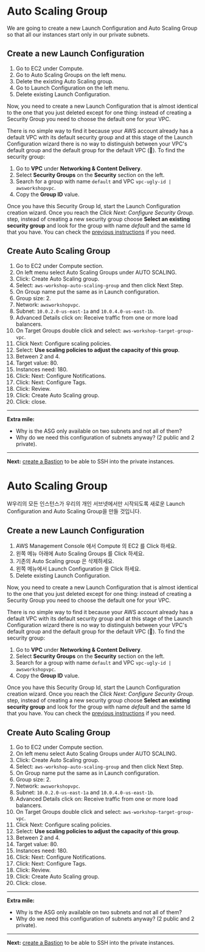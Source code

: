 # Auto Scaling Group

We are going to create a new Launch Configuration and Auto Scaling Group so that all our instances start only in our private subnets.

## Create a new Launch Configuration
1. Go to EC2 under Compute.
2. Go to Auto Scaling Groups on the left menu.
3. Delete the existing Auto Scaling group.
4. Go to Launch Configuration on the left menu.
5. Delete existing Launch Configuration.

Now, you need to create a new Launch Configuration that is almost identical to the one that you just deleted except for one thing: instead of creating a Security Group you need to choose the default one for your VPC.

There is no simple way to find it because your AWS account already has a default VPC with its default security group and at this stage of the Launch Configuration wizard there is no way to distinguish between your VPC's default group and the default group for the default VPC (🤔). To find the security group:

1. Go to **VPC** under **Networking & Content Delivery**.
2. Select **Security Groups** on the **Security** section on the left.
3. Search for a group with name `default` and VPC `vpc-ugly-id | awsworkshopvpc`.
4. Copy the **Group ID** value.

Once you have this Security Group Id, start the Launch Configuration creation wizard. Once you reach the _Click Next: Configure Security Group._ step, instead of creating a new security group choose **Select an existing security group** and look for the group with name _default_ and the same Id that you have. You can check the [previous instructions](/workshop/elb-auto-scaling-group/02-auto-scaling-group.md) if you need.

## Create Auto Scaling Group
1. Go to EC2 under Compute section.
2. On left menu select Auto Scaling Groups under AUTO SCALING.
3. Click: Create Auto Scaling group.
4. Select: `aws-workshop-auto-scaling-group` and then click Next Step.
5. On Group name put the same as in Launch configuration.
6. Group size: 2.
7. Network: `awsworkshopvpc`.
8. Subnet: `10.0.2.0-us-east-1a` and `10.0.4.0-us-east-1b`.
9. Advanced Details click on: Receive traffic from one or more load balancers.
10. On Target Groups double click and select: `aws-workshop-target-group-vpc`.
11. Click Next: Configure scaling policies.
12. Select: **Use scaling policies to adjust the capacity of this group**.
13. Between 2 and 4.
14. Target value: 80.
15. Instances need: 180.
16. Click: Next: Configure Notifications.
17. Click: Next: Configure Tags.
18. Click: Review.
19. Click: Create Auto Scaling group.
20. Click: close.

---
**Extra mile:**

- Why is the ASG only available on two subnets and not all of them?
- Why do we need this configuration of subnets anyway? (2 public and 2 private).

---
**Next:** [create a Bastion](/workshop/vpc-subnets-bastion/07-bastion.md) to be able to SSH into the private instances.

# Auto Scaling Group

W우리의 모든 인스턴스가 우리의 개인 서브넷에서만 시작되도록 새로운 Launch Configuration and Auto Scaling Group을 만들 것입니다.

## Create a new Launch Configuration
1. AWS Management Console 에서 Compute 의 EC2 를 Click 하세요.
2. 왼쪽 메뉴 아래에 Auto Scaling Groups 를 Click 하세요.
3. 기존의 Auto Scaling group 은 삭제하세요.
4. 왼쪽 메뉴에서 Launch Configuration 을 Click 하세요.
5. Delete existing Launch Configuration.

Now, you need to create a new Launch Configuration that is almost identical to the one that you just deleted except for one thing: instead of creating a Security Group you need to choose the default one for your VPC.

There is no simple way to find it because your AWS account already has a default VPC with its default security group and at this stage of the Launch Configuration wizard there is no way to distinguish between your VPC's default group and the default group for the default VPC (🤔). To find the security group:

1. Go to **VPC** under **Networking & Content Delivery**.
2. Select **Security Groups** on the **Security** section on the left.
3. Search for a group with name `default` and VPC `vpc-ugly-id | awsworkshopvpc`.
4. Copy the **Group ID** value.

Once you have this Security Group Id, start the Launch Configuration creation wizard. Once you reach the _Click Next: Configure Security Group._ step, instead of creating a new security group choose **Select an existing security group** and look for the group with name _default_ and the same Id that you have. You can check the [previous instructions](/workshop/elb-auto-scaling-group/02-auto-scaling-group.md) if you need.

## Create Auto Scaling Group
1. Go to EC2 under Compute section.
2. On left menu select Auto Scaling Groups under AUTO SCALING.
3. Click: Create Auto Scaling group.
4. Select: `aws-workshop-auto-scaling-group` and then click Next Step.
5. On Group name put the same as in Launch configuration.
6. Group size: 2.
7. Network: `awsworkshopvpc`.
8. Subnet: `10.0.2.0-us-east-1a` and `10.0.4.0-us-east-1b`.
9. Advanced Details click on: Receive traffic from one or more load balancers.
10. On Target Groups double click and select: `aws-workshop-target-group-vpc`.
11. Click Next: Configure scaling policies.
12. Select: **Use scaling policies to adjust the capacity of this group**.
13. Between 2 and 4.
14. Target value: 80.
15. Instances need: 180.
16. Click: Next: Configure Notifications.
17. Click: Next: Configure Tags.
18. Click: Review.
19. Click: Create Auto Scaling group.
20. Click: close.

---
**Extra mile:**

- Why is the ASG only available on two subnets and not all of them?
- Why do we need this configuration of subnets anyway? (2 public and 2 private).

---
**Next:** [create a Bastion](/workshop/vpc-subnets-bastion/07-bastion.md) to be able to SSH into the private instances.